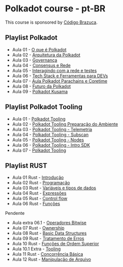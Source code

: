 # Polkadot course - pt-BR

This course is sponsored by [Código Brazuca](https://codigobrazuca.com.br/).

## Playlist Polkadot

- Aula 01 - [O que é Polkadot](https://youtu.be/IefN15ikMIM)
- Aula 02 - [Arquitetura da Polkadot](https://youtu.be/DL-iinpSi1o)
- Aula 03 - [Governança](https://youtu.be/ZHra2ZHxzgA)
- Aula 04 - [Consensus e Rede](https://youtu.be/AST0ROZBgEc)
- Aula 05 - [Interagindo com a rede e testes](https://youtu.be/N4W9v4m3ZAk)
- Aula 06 - [Tech Stack e Ferramentas para DEVs](https://youtu.be/4s2Dg39y4BU)
- Aula 07 - [Aula Polkadot Parachains e Coretime](https://youtu.be/9niiyW22rFI)
- Aula 08 - [Futuro da Polkadot](https://youtu.be/eoBJby4IuEg)
- Aula 09 - [Polkadot Kusama](https://youtu.be/rOE64bIQW5I)

## Playlist Polkadot Tooling

- Aula 01 - [Polkadot Tooling](https://youtu.be/RxajF9nqEkw)
- Aula 02 - [Polkadot Tooling Preparação do Ambiente](https://youtu.be/pPBIrSmHgpE)
- Aula 03 - [Polkadot Tooling - Telemetria](https://youtu.be/SbRlyvvh6wU)
- Aula 04 - [Polkadot Tooling - Subscan](https://youtu.be/IyLyePnFRkg)
- Aula 05 - [Polkadot Tooling - Nodes](https://youtu.be/j_1dwDaWPcQ)
- Aula 06 - [Polkadot Tooling - Intro SDK](https://youtu.be/6OZDutRc1_Q)
- Aula 07 - [Polkadot Tooling](https://youtu.be/qtWTO2giYN8)

## Playlist RUST

- Aula 01 Rust - [Introdução](https://youtu.be/xftGZpOC0xo)
- Aula 02 Rust - [Programação](https://youtu.be/FED3Gv0Vj9s)
- Aula 03 Rust - [Variáveis e tipos de dados](https://youtu.be/1oUFU4XIH2o)
- Aula 04 Rust - [Expressões](https://youtu.be/hgKgbbYMLpQ)
- Aula 05 Rust - [Control flow](https://youtu.be/aObJOUYnCiA)
- Aula 06 Rust - [Funções](https://youtu.be/XokZv9_FUbw)

Pendente

- Aula extra 06.1 - [Operadores Bitwise](https://youtu.be/G-YXx3eg2YU)
- Aula 07 Rust - [Ownership](https://youtu.be/vhqy5TasH6E)
- Aula 08 Rust - [Basic Data Structures](https://youtu.be/uFyQjth0lEc)
- Aula 09 Rust - [Tratamento de Erros](https://youtu.be/j3euXNe4e3M)
- Aula 10 Rust - [Funções de Ordem Superior](https://youtu.be/ALORJaOMiGU)
- Aula 10.1 Extra - [Tooling](https://youtu.be/Bi_91EYCVaA)
- Aula 11 Rust - [Concorrência Básica](https://youtu.be/3zd6GxXiQLQ)
- Aula 12 Rust - [Manipulação de Arquivo](https://youtu.be/LPX0xel_SV8)
